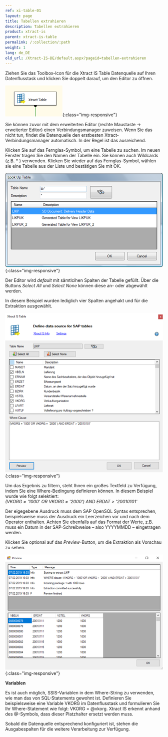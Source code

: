 ```yaml
---
ref: xi-table-01
layout: page
title: Tabellen extrahieren
description: Tabellen extrahieren
product: xtract-is
parent: xtract-is-table
permalink: /:collection/:path
weight: 1
lang: de_DE
old_url: /Xtract-IS-DE/default.aspx?pageid=tabellen-extrahieren
---
```


Ziehen Sie das Toolbox-Icon für die Xtract IS Table Datenquelle auf Ihren Datenflusstask und klicken Sie doppelt darauf, um den Editor zu öffnen.

![Table-01](/img/content/Table-01.png){:class="img-responsive"}

Sie können zuvor mit dem erweiterten Editor (rechte Maustaste -> erweiterter Editor) einen Verbindungsmanager zuweisen. Wenn Sie das nicht tun, findet die Datenquelle den erstbesten Xtract-Verbindungsmanager automatisch. In der Regel ist das ausreichend.

Klicken Sie auf das Fernglas-Symbol, um eine Tabelle zu suchen. Im neuen Fenster tragen Sie den Namen der Tabelle ein. Sie können auch Wildcards (z.B. * ) verwenden. Klicken Sie wieder auf das Fernglas-Symbol, wählen sie eine Tabelle aus der Liste und bestätigen Sie mit OK.

![Table-02](/img/content/Table-02.png){:class="img-responsive"}

Der Editor wird *default* mit sämtlcihen Spalten der Tabelle gefüllt. Über die Buttons *Select All* und *Select None* können diese an- oder abgewählt werden.

In diesem Beispiel wurden lediglich vier Spalten angehakt und für die Extraktion ausgewählt.

![Table-03](/img/content/define_data_source_XIS_table.png){:class="img-responsive"}

Um das Ergebnis zu filtern, steht Ihnen ein großes Textfeld zu Verfügung, indem Sie eine Where-Bedingung definieren können. 
In diesem Beispiel wurde wie folgt selektiert: <br>
*(VKORG = '1000' OR VKORG = '2000') AND ERDAT > '20010101'*

Der eigegebene Ausdruck muss dem SAP OpenSQL Syntax entsprechen, beispielsweise muss der Ausdruck ein Leerzeichen vor und nach dem Operator enthalten. 
Achten Sie ebenfalls auf das Format der Werte, z.B. muss  ein Datum in der SAP-Schreibweise – also YYYYMMDD – eingetragen werden.

Klicken Sie optional auf das *Preview*-Button, um die Extraktion als Vorschau zu sehen.

![Table-04](/img/content/preview_Xtract_IS_table.png){:class="img-responsive"}

**Variablen** 

Es ist auch möglich, SSIS-Variablen in dem Where-String zu verwenden, wie man das von SQL-Statements gewohnt ist. 
Definieren Sie beispielsweise eine Variable VKORG im Datenflusstask und formulieren Sie Ihr Where-Statement wie folgt: VKORG = @vkorg. 
Xtract IS erkennt anhand des @-Symbols, dass dieser Platzhalter ersetzt werden muss.

Sobald die Datenquelle entsprechend konfiguriert ist, stehen die Ausgabespalten für die weitere Verarbeitung zur Verfügung.